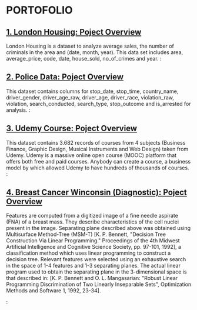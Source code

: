# PORTOFOLIO

## [1. London Housing: Poject Overview](https://github.com/indra-pryg/Data-Science/tree/main/London%20Housing)
London Housing is a dataset to analyze average sales, the number of criminals in the area and (date, month, year). This data set includes area, average_price, code, date, house_sold, no_of_crimes and year.
:[](https://github.com/indra-pryg/Data-Science/blob/main/Picture/London%20Housing.PNG)

## [2. Police Data: Poject Overview](https://github.com/indra-pryg/Data-Science/tree/main/London%20Housing)
This dataset contains columns for stop_date, stop_time, country_name, driver_gender, driver_age_raw, driver_age, driver_race, violation_raw, violation, search_conducted, search_type, stop_outcome and is_arrested for analysis.
:[](https://github.com/indra-pryg/Data-Science/blob/main/Picture/Police%20Data.PNG)

## [3. Udemy Course: Poject Overview](https://github.com/indra-pryg/Data-Science/tree/main/London%20Housing)
This dataset contains 3.682 records of courses from 4 subjects (Business Finance, Graphic Design, Musical Instruments and Web Design) taken from Udemy.
Udemy is a massive online open course (MOOC) platform that offers both free and paid courses. Anybody can create a course, a business model by which allowed Udemy to have hundreds of thousands of courses.
:[](https://github.com/indra-pryg/Data-Science/blob/main/Picture/Udemy%20Course.PNG)

## [4. Breast Cancer Winconsin (Diagnostic): Poject Overview](https://github.com/indra-pryg/Data-Science/tree/main/London%20Housing)
Features are computed from a digitized image of a fine needle aspirate (FNA) of a breast mass. They describe characteristics of the cell nuclei present in the image.
Separating plane described above was obtained using Multisurface Method-Tree (MSM-T) [K. P. Bennett, "Decision Tree Construction Via Linear Programming." Proceedings of the 4th Midwest Artificial Intelligence and Cognitive Science Society, pp. 97-101, 1992], a classification method which uses linear programming to construct a decision tree. Relevant features were selected using an exhaustive search in the space of 1-4 features and 1-3 separating planes.
The actual linear program used to obtain the separating plane in the 3-dimensional space is that described in: [K. P. Bennett and O. L. Mangasarian: "Robust Linear Programming Discrimination of Two Linearly Inseparable Sets", Optimization Methods and Software 1, 1992, 23-34].

:[](https://github.com/indra-pryg/Data-Science/blob/main/Picture/Breast%20Cancer%20Wisconsin%20(Diagnostic).png)
